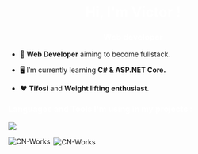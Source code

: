 <h1 align="center" style="color: #ffffff;">Hi, I'm Victor !</h1>
<h3 align="center" style="color: #ffffff;">Web developer</h3>

- :dizzy: **Web Developer** aiming to become fullstack.

- :desktop_computer: I’m currently learning **C# & ASP.NET Core.**

- :hearts: **Tifosi** and **Weight lifting enthusiast**.

<p align="center">
</p>

<h3 align="left" style="color: #ffffff;">Languages and Tools I'm using in my projects :</h3>
<p align="left">
  <a href="https://skillicons.dev">
    <img src="https://skillicons.dev/icons?i=figma,html,css,js,jquery,tailwind,php,mysql,symfony,mysql,git" />
  </a>
</p>
<!-- <p align="left"> <a href="https://www.w3.org/html/" target="_blank" rel="noreferrer"> <img src="https://raw.githubusercontent.com/devicons/devicon/master/icons/html5/html5-original-wordmark.svg" alt="html5" width="40" height="40"/> </a><a href="https://www.w3schools.com/css/" target="_blank" rel="noreferrer"> <img src="https://raw.githubusercontent.com/devicons/devicon/master/icons/css3/css3-original-wordmark.svg" alt="css3" width="40" height="40"/> </a> <a href="https://developer.mozilla.org/en-US/docs/Web/JavaScript" target="_blank" rel="noreferrer"> <img src="https://raw.githubusercontent.com/devicons/devicon/master/icons/javascript/javascript-original.svg" alt="javascript" width="40" height="40"/> </a> <a href="https://www.mysql.com/" target="_blank" rel="noreferrer"> <img src="https://raw.githubusercontent.com/devicons/devicon/master/icons/mysql/mysql-original-wordmark.svg" alt="mysql" width="40" height="40"/> </a> <a href="https://www.php.net" target="_blank" rel="noreferrer"> <img src="https://raw.githubusercontent.com/devicons/devicon/master/icons/php/php-original.svg" alt="php" width="40" height="40"/> </a> </p> -->

<p><img align="left" src="https://github-readme-stats.vercel.app/api/top-langs?username=CN-Works&show_icons=true&locale=en&layout=compact&theme=react&hide_border=true" alt="CN-Works" /></p>

<p>&nbsp;<img align="center" src="https://github-readme-stats.vercel.app/api?username=CN-Works&show_icons=true&locale=en&theme=react&hide_border=true" alt="CN-Works" /></p>
